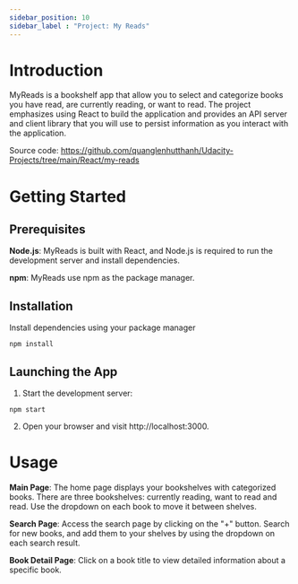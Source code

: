 ```yaml
---
sidebar_position: 10
sidebar_label : "Project: My Reads"
---
```

# Introduction

MyReads is a bookshelf app that allow you to select and categorize books you have read, are currently reading, or want to read.
The project emphasizes using React to build the application and provides an API server and client library that you will use to persist information as you interact with the application.

Source code: https://github.com/quanglenhutthanh/Udacity-Projects/tree/main/React/my-reads

# Getting Started
## Prerequisites
**Node.js**: MyReads is built with React, and Node.js is required to run the development server and install dependencies.

**npm**: MyReads use npm as the package manager.

## Installation
Install dependencies using your package manager

```
npm install
```
## Launching the App

1. Start the development server:
```
npm start
```

2. Open your browser and visit http://localhost:3000.

# Usage
**Main Page**: The home page displays your bookshelves with categorized books. There are three bookshelves: currently reading, want to read and read.
Use the dropdown on each book to move it between shelves.

**Search Page**: Access the search page by clicking on the "+" button. Search for new books, and add them to your shelves by using the dropdown on each search result.

**Book Detail Page**: Click on a book title to view detailed information about a specific book. 


